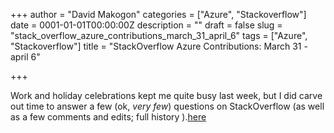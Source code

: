 +++
author = "David Makogon"
categories = ["Azure", "Stackoverflow"]
date = 0001-01-01T00:00:00Z
description = ""
draft = false
slug = "stack_overflow_azure_contributions_march_31_april_6"
tags = ["Azure", "Stackoverflow"]
title = "StackOverflow Azure Contributions: March 31 - april 6"

+++


Work and holiday celebrations kept me quite busy last week, but I did carve out time to answer a few (ok, _very few_) questions on StackOverflow (as well as a few comments and edits; full history ).[here](http://stackoverflow.com/users/272109/david-makogon?tab=activity&sort=all&page=1)

